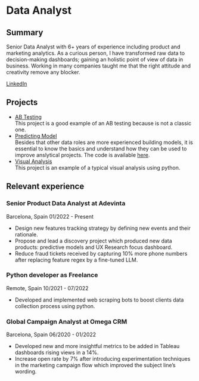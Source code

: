 # Data Analyst

## Summary
Senior Data Analyst with 6+ years of experience including product and marketing analytics. As a curious
person, I have transformed raw data to decision-making dashboards; gaining an holistic point of view of data
in business. Working in many companies taught me that the right attitude and creativity remove any blocker.

[LinkedIn]("https://www.linkedin.com/in/ramón-mariño-solís-490585131/")  

## Projects

- [AB Testing](https://github.com/RMarinoS/portfolio/blob/main/ab_test_round_roasted_matched_pairs.py)  
  This project is a good example of an AB testing because is not a classic one.  
- [Predicting Model](https://github.com/RMarinoS/portfolio/blob/main/Creditworthiness%20Project%20-%20Ram%C3%B3n%20Mari%C3%B1o%20Sol%C3%ADs.pdf)  
  Besides that other data roles are more experienced building models, it is essential to know the basics and understand how they can be used to improve anslytical projects. The code is available [here](https://github.com/RMarinoS/portfolio/blob/main/loans_prediction_model.py).  
- [Visual Analysis](https://github.com/RMarinoS/portfolio/blob/main/go_bike_%20visual_analysis-presentation.ipynb)  
  This project is an example of a typical visual analysis using python.

## Relevant experience  

### **Senior Product Data Analyst** at Adevinta
Barcelona, Spain 01/2022 - Present  
- Design new features tracking strategy by defining new events and their rationale.
- Propose and lead a discovery project which produced new data products: predictive models and UX Research focus dashboard.
- Reduce fraud tickets received by capturing 10% more phone numbers after replacing feature regex by a fine-tuned LLM.  

### **Python developer** as Freelance
Remote, Spain 10/2021 - 07/2022  
- Developed and implemented web scraping bots to boost clients data collection process using python.

### **Global Campaign Analyst** at Omega CRM
Barcelona, Spain 06/2020 - 01/2022  
- Developed new and more insightful metrics to be added in Tableau dashboards rising views in a 14%.
- Increase open rate by 7% after introducing experimentation techniques in the marketing campaign flow which improved the subject line’s wording.

